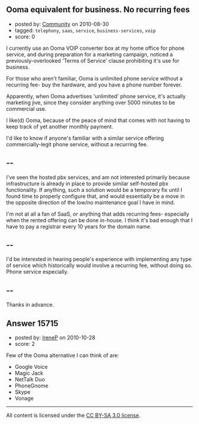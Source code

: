 ## Ooma equivalent for business. No recurring fees

- posted by: [Community](https://stackexchange.com/users/-1/-1-community) on 2010-08-30
- tagged: `telephony`, `saas`, `service`, `business-services`, `voip`
- score: 0

I currently use an Ooma VOIP converter box at my home office for phone service, and during preparation for a marketing campaign, noticed a previously-overlooked 'Terms of Service' clause prohibiting it's use for business.

For those who aren't familiar, Ooma is unlimited phone service without a recurring fee- buy the hardware, and you have a phone number forever.

Apparently, when Ooma advertises 'unlimited' phone service, it's actually marketing jive, since they consider anything over 5000 minutes to be commercial use.

I like(d) Ooma, because of the peace of mind that comes with not having to keep track of yet another monthly payment.

I'd like to know if anyone's familiar with a similar service offering commercially-legit phone service, without a recurring fee.

--
--

I've seen the hosted pbx services, and am not interested primarily because infrastructure is already in place to provide similar self-hosted pbx functionality.
If anything, such a solution would be a temporary fix until I found time to properly configure that, and would essentially be a move in the opposite direction of the low/no maintenance goal I have in mind.

I'm not at all a fan of SaaS, or anything that adds recurring fees- especially when the rented offering can be done in-house.
I think it's bad enough that I have to pay a registrar every 10 years for the domain name.

--
--

I'd be interested in hearing people's experience with implementing any type of service which historically would involve a recurring fee, without doing so.
Phone service especially.

--
--

Thanks in advance.


## Answer 15715

- posted by: [IreneP](https://stackexchange.com/users/-1/3760-irenep) on 2010-10-28
- score: 2

Few of the Ooma alternative I can think of are:

 - Google Voice
 - Magic Jack
 - NetTalk Duo
 - PhoneGnome
 - Skype
 - Vonage



---

All content is licensed under the [CC BY-SA 3.0 license](https://creativecommons.org/licenses/by-sa/3.0/).
